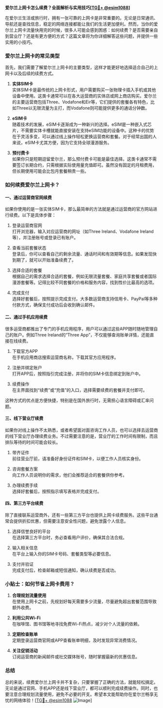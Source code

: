 **爱尔兰上网卡怎么续费？全面解析与实用技巧[[TG💪+ @esim1088](https://t.me/s/esim1088)]**

在爱尔兰生活或旅行时，拥有一张可靠的上网卡是非常重要的。无论是日常通讯、导航还是查找信息，稳定的网络连接都能让我们的生活更加便利。然而，当你的爱尔兰上网卡流量快用完的时候，很多人可能会感到困惑：如何续费？是否需要亲自到营业厅？还是有更方便的方式？这篇文章将为你详细解答这些问题，并提供一些实用的小技巧。

### 爱尔兰上网卡的常见类型

首先，我们需要了解爱尔兰上网卡的主要类型，这样才能更好地选择适合自己的上网卡以及后续的续费方式。

1. **实体SIM卡**  
   实体SIM卡是最传统的上网卡形式，用户需要购买一张物理卡插入手机或其他设备中使用。这类卡通常可以在各大运营商的实体店或网上商店购买。爱尔兰的主要运营商包括Three、Vodafone和Eir等，它们提供的套餐各有特色，比如Three以无限流量为主打，而Vodafone则可能提供更多的通话分钟数。

2. **eSIM卡**  
   随着技术的发展，eSIM卡逐渐成为一种新兴的选择。eSIM是一种嵌入式芯片，不需要实体卡槽就能直接安装在支持eSIM功能的设备中。这种卡的优势在于灵活多变，可以通过线上操作轻松更换运营商和套餐。对于经常出国的人来说，eSIM卡尤其方便，因为它支持全球漫游服务。

3. **预付费卡**  
   如果你只是短期逗留爱尔兰，那么预付费卡可能是最佳选择。这类卡通常不需要签订长期合约，只需根据实际使用量充值即可。虽然没有固定的月租费用，但长期使用可能会比包月套餐稍贵一些。

### 如何续费爱尔兰上网卡？

#### 一、通过运营商官网续费

如果你使用的是一张实体SIM卡，那么最简单的方法就是通过运营商的官方网站进行续费。以下是具体步骤：

1. 登录运营商官网  
   打开浏览器，输入对应运营商的网址（如Three Ireland、Vodafone Ireland等），并注册账号或登录已有账户。

2. 查看当前套餐状态  
   登录后，你可以查看自己的剩余流量、通话时间和有效期等信息。如果发现快到期了，就可以开始准备续费了。

3. 选择合适的套餐  
   根据自己的需求选择合适的套餐，例如无限流量套餐、家庭共享套餐或者国际漫游套餐等。记得比较不同套餐的价格和服务内容，找到性价比最高的选项。

4. 完成支付  
   选择好套餐后，按照提示完成支付。大多数运营商支持信用卡、PayPal等多种付款方式，确保支付成功后会收到确认邮件。

#### 二、通过手机应用续费

很多运营商都推出了专门的手机应用程序，用户可以通过这些APP随时随地管理自己的账户。例如Three Ireland的“Three App”，不仅能够查询账单详情，还能直接在线续费。

1. 下载官方APP  
   在手机应用商店搜索运营商名称，下载其官方应用程序。

2. 注册并绑定账户  
   打开APP后，按照指引完成注册，并将你的SIM卡信息绑定到账户中。

3. 续费操作  
   在主界面找到“续费”或“充值”的入口，选择需要续费的套餐并支付即可。

这种方式的优点是方便快捷，特别是在国外旅行时，无需担心语言障碍或汇率问题。

#### 三、线下营业厅续费

如果你对线上操作不太熟悉，或者希望面对面咨询工作人员，也可以选择去运营商的线下营业厅办理续费业务。不过需要注意的是，营业厅的工作时间有限制，而且排队等待的时间可能会较长。

1. 带齐证件  
   前往营业厅前，请准备好身份证件和SIM卡，以便工作人员核实身份。

2. 咨询套餐方案  
   向工作人员说明你的需求，他们会推荐适合的套餐供你参考。

3. 办理续费手续  
   选择好套餐后，按照指示填写表格并完成支付。

#### 四、第三方平台续费

除了直接联系运营商外，还有一些第三方平台也提供上网卡续费服务。这些平台通常会提供折扣优惠，但需要注意安全性问题，避免泄露个人信息。

1. 选择信誉良好的平台  
   在选择第三方平台时，务必查看用户评价，确保其合法合规。

2. 输入相关信息  
   在平台上输入你的SIM卡号码、套餐类型等必要信息。

3. 支付并验证  
   完成支付后，检查邮箱或短信通知，确认续费是否成功。

### 小贴士：如何节省上网卡费用？

1. **合理规划流量使用**  
   在使用上网卡之前，先规划好每天需要多少流量，尽量避免超出套餐范围导致额外收费。

2. **利用公共Wi-Fi**  
   在咖啡馆、图书馆等地寻找免费Wi-Fi热点，减少对个人流量的依赖。

3. **定期检查账单**  
   定期登录运营商官网或APP查看账单明细，及时发现异常消费情况。

4. **关注促销活动**  
   订阅运营商的新闻邮件或社交媒体账号，随时掌握最新的优惠信息。

### 总结

总的来说，续费爱尔兰上网卡并不复杂，只要掌握了正确的方法，就能轻松搞定。无论是通过官网、手机APP还是线下营业厅，都可以顺利完成续费操作。同时，也要注意合理规划流量使用，避免不必要的开支。希望本文能帮助你在爱尔兰畅享无忧的网络体验！[[TG💪+ @esim1088](https://t.me/s/esim1088) ![Image](https://i.postimg.cc/4NQfJmqS/Snipaste-2025-05-13-00-14-12.png)]